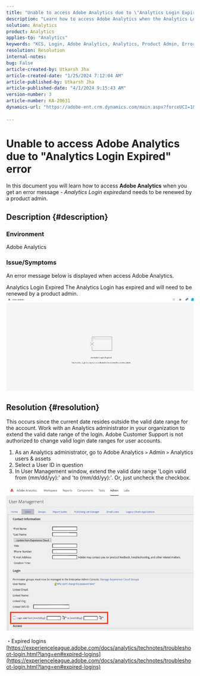 ```yaml
---
title: "Unable to access Adobe Analytics due to \"Analytics Login Expired\" error"
description: "Learn how to access Adobe Analytics when the Analytics Login has expired and needs to be renewed by a product admin."
solution: Analytics
product: Analytics
applies-to: "Analytics"
keywords: "KCS, Login, Adobe Analytics, Analytics, Product Admin, Error, Analytics Login Expired"
resolution: Resolution
internal-notes: 
bug: False
article-created-by: Utkarsh Jha
article-created-date: "1/25/2024 7:12:04 AM"
article-published-by: Utkarsh Jha
article-published-date: "4/1/2024 9:15:43 AM"
version-number: 3
article-number: KA-20631
dynamics-url: "https://adobe-ent.crm.dynamics.com/main.aspx?forceUCI=1&pagetype=entityrecord&etn=knowledgearticle&id=42251a07-51bb-ee11-a569-6045bd006b3d"

---
```

# Unable to access Adobe Analytics due to "Analytics Login Expired" error


In this document you will learn how to access <b>Adobe Analytics</b> when you get an error message - *Analytics Login expired*and needs to be renewed by a product admin.

## Description {#description}


### <b>Environment</b>

Adobe Analytics



### <b>Issue/Symptoms</b>

An error message below is displayed when access Adobe Analytics.

Analytics Login Expired
The Analytics Login has expired and will need to be renewed by a product admin.
 <br>![](assets/___43251a07-51bb-ee11-a569-6045bd006b3d___.jpeg)

## Resolution {#resolution}


This occurs since the current date resides outside the valid date range for the account. Work with an Analytics administrator in your organization to extend the valid date range of the login. Adobe Customer Support is not authorized to change valid login date ranges for user accounts.

1. As an Analytics administrator, go to Adobe Analytics `>`  Admin `>`  Analytics users & assets
2. Select a User ID in question
3. In User Management window, extend the valid date range 'Login valid from (mm/dd/yy):' and 'to (mm/dd/yy):'. Or, just uncheck the checkbox.


![](assets/6282c86d-563a-ed11-9db0-0022480869de.png)

・Expired logins
[https://experienceleague.adobe.com/docs/analytics/technotes/troubleshoot-login.html?lang=en#expired-logins](https://experienceleague.adobe.com/docs/analytics/technotes/troubleshoot-login.html?lang=en#expired-logins)

